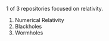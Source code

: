 1 of 3 repositories focused on relativity. 
  1. Numerical Relativity
  2. Blackholes
  3. Wormholes
